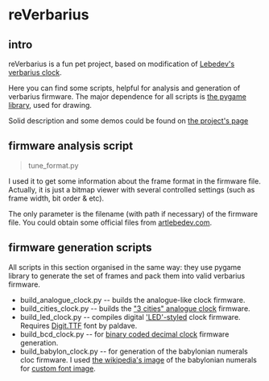# reVerbarius
## intro

reVerbarius is a fun pet project, based on modification of [Lebedev's verbarius clock](http://store.artlebedev.com/electronics/verbarius/).

Here you can find some scripts, helpful for analysis and generation of verbarius firmware.
The major dependence for all scripts is [the pygame library](http://www.pygame.org/), used for drawing.

Solid description and some demos could be found on [the project's page](http://altsoph.com/projects/reverbarius/)

## firmware analysis script
> tune_format.py

I used it to get some information about the frame format in the firmware file.
Actually, it is just a bitmap viewer with several controlled settings (such as frame width, bit order & etc).

The only parameter is the filename (with path if necessary) of the firmware file. 
You could obtain some official files from [artlebedev.com](http://www.artlebedev.com/everything/verbarius/languages/).

## firmware generation scripts

All scripts in this section organised in the same way: they use pygame library to generate the set of frames and pack them into valid verbarius firmware.

* build_analogue_clock.py -- builds the analogue-like clock firmware.
* build_cities_clock.py -- builds the ["3 cities" analogue clock](https://raw.githubusercontent.com/altsoph/reVerbarius/master/pics/rvAn3.jpg) firmware.
* build_led_clock.py -- compiles digital ['LED'-styled](https://raw.githubusercontent.com/altsoph/reVerbarius/master/pics/rvDig.jpg) clock firmware. Requires [Digit.TTF](http://www.dafont.com/digit.font) font by paldave.
* build_bcd_clock.py -- for [binary coded decimal clock](http://en.wikipedia.org/wiki/Binary_clock#Binary-coded_decimal_clocks) firmware generation.
* build_babylon_clock.py -- for generation of the babylonian numerals cloc firmware. I used [the wikipedia's image](http://en.wikipedia.org/wiki/Babylonian_numerals) of the babylonian numerals for [custom font image](https://raw.githubusercontent.com/altsoph/reVerbarius/master/babylon_font.png).


